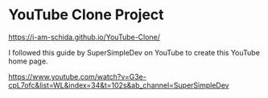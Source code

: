 # YouTube Clone Project
https://i-am-schida.github.io/YouTube-Clone/

I followed this guide by SuperSimpleDev on YouTube to create this YouTube home page.

https://www.youtube.com/watch?v=G3e-cpL7ofc&list=WL&index=34&t=102s&ab_channel=SuperSimpleDev
